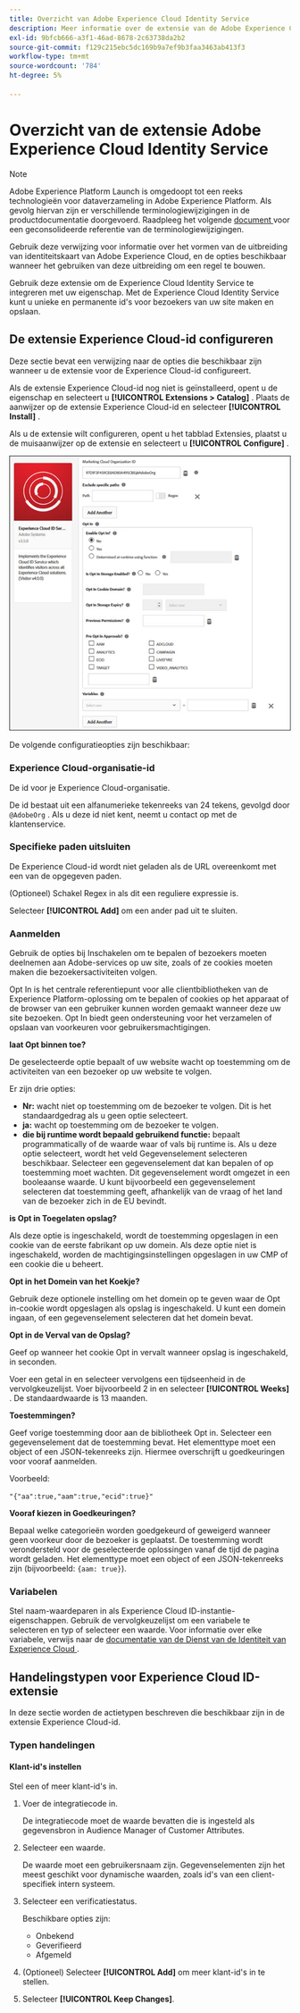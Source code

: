```yaml
---
title: Overzicht van Adobe Experience Cloud Identity Service
description: Meer informatie over de extensie van de Adobe Experience Cloud Identity Service in Adobe Experience Platform.
exl-id: 9bfcb666-a3f1-46ad-8678-2c63738da2b2
source-git-commit: f129c215ebc5dc169b9a7ef9b3faa3463ab413f3
workflow-type: tm+mt
source-wordcount: '784'
ht-degree: 5%

---
```


# Overzicht van de extensie Adobe Experience Cloud Identity Service

>[!NOTE]
>
>Adobe Experience Platform Launch is omgedoopt tot een reeks technologieën voor dataverzameling in Adobe Experience Platform.  Als gevolg hiervan zijn er verschillende terminologiewijzigingen in de productdocumentatie doorgevoerd. Raadpleeg het volgende [ document ](../../../term-updates.md) voor een geconsolideerde referentie van de terminologiewijzigingen.

Gebruik deze verwijzing voor informatie over het vormen van de uitbreiding van identiteitskaart van Adobe Experience Cloud, en de opties beschikbaar wanneer het gebruiken van deze uitbreiding om een regel te bouwen.

Gebruik deze extensie om de Experience Cloud Identity Service te integreren met uw eigenschap. Met de Experience Cloud Identity Service kunt u unieke en permanente id&#39;s voor bezoekers van uw site maken en opslaan.

## De extensie Experience Cloud-id configureren

Deze sectie bevat een verwijzing naar de opties die beschikbaar zijn wanneer u de extensie voor de Experience Cloud-id configureert.

Als de extensie Experience Cloud-id nog niet is geïnstalleerd, opent u de eigenschap en selecteert u **[!UICONTROL Extensions > Catalog]** . Plaats de aanwijzer op de extensie Experience Cloud-id en selecteer **[!UICONTROL Install]** .

Als u de extensie wilt configureren, opent u het tabblad Extensies, plaatst u de muisaanwijzer op de extensie en selecteert u **[!UICONTROL Configure]** .

![](../../../images/optin.jpg)

De volgende configuratieopties zijn beschikbaar:

### Experience Cloud-organisatie-id

De id voor je Experience Cloud-organisatie.

De id bestaat uit een alfanumerieke tekenreeks van 24 tekens, gevolgd door `@AdobeOrg` . Als u deze id niet kent, neemt u contact op met de klantenservice.

### Specifieke paden uitsluiten

De Experience Cloud-id wordt niet geladen als de URL overeenkomt met een van de opgegeven paden.

(Optioneel) Schakel Regex in als dit een reguliere expressie is.

Selecteer **[!UICONTROL Add]** om een ander pad uit te sluiten.

### Aanmelden

Gebruik de opties bij Inschakelen om te bepalen of bezoekers moeten deelnemen aan Adobe-services op uw site, zoals of ze cookies moeten maken die bezoekersactiviteiten volgen.

Opt In is het centrale referentiepunt voor alle clientbibliotheken van de Experience Platform-oplossing om te bepalen of cookies op het apparaat of de browser van een gebruiker kunnen worden gemaakt wanneer deze uw site bezoeken. Opt In biedt geen ondersteuning voor het verzamelen of opslaan van voorkeuren voor gebruikersmachtigingen.

**laat Opt binnen toe?**

De geselecteerde optie bepaalt of uw website wacht op toestemming om de activiteiten van een bezoeker op uw website te volgen.

Er zijn drie opties:

* **Nr:** wacht niet op toestemming om de bezoeker te volgen. Dit is het standaardgedrag als u geen optie selecteert.
* **ja:** wacht op toestemming om de bezoeker te volgen.
* **die bij runtime wordt bepaald gebruikend functie:** bepaalt programmatically of de waarde waar of vals bij runtime is. Als u deze optie selecteert, wordt het veld Gegevenselement selecteren beschikbaar. Selecteer een gegevenselement dat kan bepalen of op toestemming moet wachten. Dit gegevenselement wordt omgezet in een booleaanse waarde. U kunt bijvoorbeeld een gegevenselement selecteren dat toestemming geeft, afhankelijk van de vraag of het land van de bezoeker zich in de EU bevindt.

**is Opt in Toegelaten opslag?**

Als deze optie is ingeschakeld, wordt de toestemming opgeslagen in een cookie van de eerste fabrikant op uw domein. Als deze optie niet is ingeschakeld, worden de machtigingsinstellingen opgeslagen in uw CMP of een cookie die u beheert.

**Opt in het Domein van het Koekje?**

Gebruik deze optionele instelling om het domein op te geven waar de Opt in-cookie wordt opgeslagen als opslag is ingeschakeld. U kunt een domein ingaan, of een gegevenselement selecteren dat het domein bevat.

**Opt in de Verval van de Opslag?**

Geef op wanneer het cookie Opt in vervalt wanneer opslag is ingeschakeld, in seconden.

Voer een getal in en selecteer vervolgens een tijdseenheid in de vervolgkeuzelijst. Voer bijvoorbeeld 2 in en selecteer **[!UICONTROL Weeks]** . De standaardwaarde is 13 maanden.

**Toestemmingen?**

Geef vorige toestemming door aan de bibliotheek Opt in. Selecteer een gegevenselement dat de toestemming bevat. Het elementtype moet een object of een JSON-tekenreeks zijn. Hiermee overschrijft u goedkeuringen voor vooraf aanmelden.

Voorbeeld:

`"{"aa":true,"aam":true,"ecid":true}"`

**Vooraf kiezen in Goedkeuringen?**

Bepaal welke categorieën worden goedgekeurd of geweigerd wanneer geen voorkeur door de bezoeker is geplaatst. De toestemming wordt verondersteld voor de geselecteerde oplossingen vanaf de tijd de pagina wordt geladen. Het elementtype moet een object of een JSON-tekenreeks zijn (bijvoorbeeld: `{aam: true}`).

### Variabelen

Stel naam-waardeparen in als Experience Cloud ID-instantie-eigenschappen. Gebruik de vervolgkeuzelijst om een variabele te selecteren en typ of selecteer een waarde. Voor informatie over elke variabele, verwijs naar de [ documentatie van de Dienst van de Identiteit van Experience Cloud ](https://experiencecloud.adobe.com/resources/help/en_US/mcvid/mcvid-overview.html).

## Handelingstypen voor Experience Cloud ID-extensie

In deze sectie worden de actietypen beschreven die beschikbaar zijn in de extensie Experience Cloud-id.

### Typen handelingen

#### Klant-id&#39;s instellen

Stel een of meer klant-id&#39;s in.

1. Voer de integratiecode in.

   De integratiecode moet de waarde bevatten die is ingesteld als gegevensbron in Audience Manager of Customer Attributes.

1. Selecteer een waarde.

   De waarde moet een gebruikersnaam zijn. Gegevenselementen zijn het meest geschikt voor dynamische waarden, zoals id&#39;s van een client-specifiek intern systeem.

1. Selecteer een verificatiestatus.

   Beschikbare opties zijn:

   * Onbekend
   * Geverifieerd
   * Afgemeld

1. (Optioneel) Selecteer **[!UICONTROL Add]** om meer klant-id&#39;s in te stellen.
1. Selecteer **[!UICONTROL Keep Changes]**.
